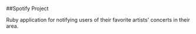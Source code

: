 ##Spotify Project

Ruby application for notifying users of their favorite artists' concerts in their area.